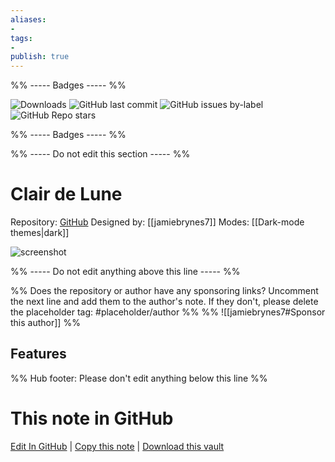 ```yaml
---
aliases:
- 
tags: 
- 
publish: true
---
```


%% ----- Badges ----- %%

![Downloads](https://img.shields.io/badge/downloads-31070-573E7A?style=for-the-badge&logo=)
![GitHub last commit](https://img.shields.io/github/last-commit/jamiebrynes7/clair-de-lune-obsidian-theme?color=573E7A&label=last%20update&logo=github&style=for-the-badge)
![GitHub issues by-label](https://img.shields.io/github/issues/jamiebrynes7/clair-de-lune-obsidian-theme/help%20wanted?color=573E7A&logo=github&style=for-the-badge) 
![GitHub Repo stars](https://img.shields.io/github/stars/jamiebrynes7/clair-de-lune-obsidian-theme?color=573E7A&logo=github&style=for-the-badge)

%% ----- Badges ----- %%

%% ----- Do not edit this section ----- %%

# Clair de Lune

Repository: [GitHub](https://github.com/jamiebrynes7/clair-de-lune-obsidian-theme)
Designed by: [[jamiebrynes7]]
Modes: [[Dark-mode themes|dark]]



![screenshot](https://github.com/jamiebrynes7/clair-de-lune-obsidian-theme/raw/master/assets/screenshot.png)

%% ----- Do not edit anything above this line ----- %% 

%% Does the repository or author have any sponsoring links? Uncomment the next line and add them to the author's note. If they don't, please delete the placeholder tag: #placeholder/author %%
%% ![[jamiebrynes7#Sponsor this author]] %%


## Features



%% Hub footer: Please don't edit anything below this line %%

# This note in GitHub

<span class="git-footer">[Edit In GitHub](https://github.dev/obsidian-community/obsidian-hub/blob/main/02%20-%20Community%20Expansions/02.05%20All%20Community%20Expansions/Themes/Clair%20de%20Lune.md "git-hub-edit-note") | [Copy this note](https://raw.githubusercontent.com/obsidian-community/obsidian-hub/main/02%20-%20Community%20Expansions/02.05%20All%20Community%20Expansions/Themes/Clair%20de%20Lune.md "git-hub-copy-note") | [Download this vault](https://github.com/obsidian-community/obsidian-hub/archive/refs/heads/main.zip "git-hub-download-vault") </span>
